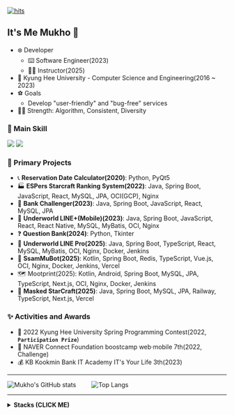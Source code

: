 [![hits](https://myhits.vercel.app/api/hit/https%3A%2F%2Fgithub.com%2Fmuhkoplus?color=purple&label=hits&size=medium)](https://myhits.vercel.app)

## It's Me Mukho 👋

- ❄️ Developer
  - ⌨️ Software Engineer(2023)
  - 👩‍🏫 Instructor(2025)
- 🌱 Kyung Hee University - Computer Science and Engineering(2016 ~ 2023)
- ⚽ Goals
  - Develop "user-friendly" and "bug-free" services
- 👩‍🎨 Strength: Algorithm, Consistent, Diversity

### 🏪 Main Skill

<img src="https://img.shields.io/badge/Spring%20Boot-6DB33F?style=for-the-badge&logo=Spring%20Boot&logoColor=white"> <img src="https://img.shields.io/badge/React-61DAFB?style=for-the-badge&logo=react&logoColor=black">

### 👻 Primary Projects

- 📞 **Reservation Date Calculator(2020)**: Python, PyQt5
- 🏭 **ESPers Starcraft Ranking System(2022)**: Java, Spring Boot, JavaScript, React, MySQL, JPA, OCI(GCP), Nginx
- 🏦 **Bank Challenger(2023)**: Java, Spring Boot, JavaScript, React, MySQL, JPA
- 📗 **Underworld LINE+(Mobile)(2023)**: Java, Spring Boot, JavaScript, React, React Native, MySQL, MyBatis, OCI, Nginx
- ❓ **Question Bank(2024)**: Python, Tkinter
- 📱 **Underworld LINE Pro(2025)**: Java, Spring Boot, TypeScript, React, MySQL, MyBatis, OCI, Nginx, Docker, Jenkins
- 🤖 **SsamMuBot(2025)**: Kotlin, Spring Boot, Redis, TypeScript, Vue.js, OCI, Nginx, Docker, Jenkins, Vercel
- 🗺️ Mootprint(2025): Kotlin, Android, Spring Boot, MySQL, JPA, TypeScript, Next.js, OCI, Nginx, Docker, Jenkins
- 🌠 **Masked StarCraft(2025)**: Java, Spring Boot, MySQL, JPA, Railway, TypeScript, Next.js, Vercel

### ✨ Activities and Awards

- 🥉 2022 Kyung Hee University Spring Programming Contest(2022, **`Participation Prize`**)
- 🏃 NAVER Connect Foundation boostcamp web·mobile 7th(2022, Challenge)
- 💰 KB Kookmin Bank IT Academy IT's Your Life 3th(2023)

---

![Mukho's GitHub stats](https://github-readme-stats.vercel.app/api?username=mukhoplus&show_icons=true&theme=github_dark&count_private=true)&nbsp;&nbsp;&nbsp;&nbsp;&nbsp;&nbsp;&nbsp;&nbsp; ![Top Langs](https://github-readme-stats.vercel.app/api/top-langs/?username=mukhoplus&layout=compact&theme=github_dark&langs_count=6&hide=html,css,makefile,tex,scss,ejs,jupyter%20notebook)

---
<details>
  <summary>
    <b>Stacks (CLICK ME)</b>
  </summary>
  
  <div markdown="1">
    
  ### 💬 Languages
  
  <img src="https://img.shields.io/badge/C%2B%2B-00599C?style=for-the-badge&logo=C%2B%2B&logoColor=white"> <img src="https://img.shields.io/badge/Python-3776AB?style=for-the-badge&logo=Python&logoColor=white"> <img src="https://img.shields.io/badge/Java-007396?style=for-the-badge&logo=Java&logoColor=white"> <img src="https://img.shields.io/badge/JavaScript-F7DF1E?style=for-the-badge&logo=JavaScript&logoColor=white"> <img src="https://img.shields.io/badge/TypeScript-3178C6?style=for-the-badge&logo=TypeScript&logoColor=white"><br>
  <img src="https://img.shields.io/badge/kotlin-7F52FF?style=for-the-badge&logo=kotlin&logoColor=white"><br>
  <img src="https://img.shields.io/badge/VBA-D83B01?style=for-the-badge&logo=vba&logoColor=white">
  
  ### 📦 Backend
  
  <img src="https://img.shields.io/badge/Spring-6DB33F?style=for-the-badge&logo=Spring&logoColor=%2361DAFB"> <img src="https://img.shields.io/badge/NestJS-E0234E?style=for-the-badge&logo=nestjs&logoColor=%2361DAFB"> <img src="https://img.shields.io/badge/Express.js-000000?style=for-the-badge&logo=express&logoColor=%2361DAFB"> <img src="https://img.shields.io/badge/Koa-FFFFFF?style=for-the-badge&logo=koa&logoColor=%2333333D">

  ### 🕸️ Frontend
  
  <img src="https://img.shields.io/badge/React-61DAFB?style=for-the-badge&logo=react&logoColor=black"> <img src="https://img.shields.io/badge/next.js-000000?style=for-the-badge&logo=nextdotjs&logoColor=white"> <img src="https://img.shields.io/badge/HTML-E34F26?style=for-the-badge&logo=HTML5&logoColor=white"> <img src="https://img.shields.io/badge/CSS-663399?style=for-the-badge&logo=CSS&logoColor=white"><br>
  <img src="https://img.shields.io/badge/Vue.js-4FC08D?style=for-the-badge&logo=vuedotjs&logoColor=white"> <img src="https://img.shields.io/badge/Qt-41CD52?style=for-the-badge&logo=Qt&logoColor=white"><br>
  <img src="https://img.shields.io/badge/jQuery-0769AD?style=for-the-badge&logo=jQuery&logoColor=white"> <img src="https://img.shields.io/badge/Bootstrap-7952B3?style=for-the-badge&logo=Bootstrap&logoColor=white"> <img src="https://img.shields.io/badge/Ant%20Design-0170FE?style=for-the-badge&logo=Ant%20Design&logoColor=white"> <img src="https://img.shields.io/badge/Tailwind%20css-06B6D4?style=for-the-badge&logo=tailwindcss&logoColor=white"> <img src="https://img.shields.io/badge/thymeleaf-005F0F?style=for-the-badge&logo=thymeleaf&logoColor=white">

  ### 🌕 Mobile

  <img src="https://img.shields.io/badge/React%20Native-61DAFB?style=for-the-badge&logo=react&logoColor=white"> <img src="https://img.shields.io/badge/Android-3DDC84?style=for-the-badge&logo=Android&logoColor=white">

  ### 💾 Database

  <img src="https://img.shields.io/badge/MySQL-4479A1?style=for-the-badge&logo=MySQL&logoColor=white"><br>
  <img src="https://img.shields.io/badge/Oracle%20DB-F80000?style=for-the-badge&logo=Oracle&logoColor=white"> <img src="https://img.shields.io/badge/MariaDB-003545?style=for-the-badge&logo=MariaDB&logoColor=white"> <img src="https://img.shields.io/badge/MongoDB-47A248?style=for-the-badge&logo=MongoDB&logoColor=white">
  
  ### ☁️ Cloud & DevOps
  
  <img src="https://img.shields.io/badge/Oracle%20Cloud-F80000?style=for-the-badge&logo=Oracle&logoColor=white"> <img src="https://img.shields.io/badge/Google%20Cloud-2088FF?style=for-the-badge&logo=googlecloud&logoColor=white"> <img src="https://img.shields.io/badge/Amazon%20AWS-232F3E?style=for-the-badge&logo=amazonaws&logoColor=white"><br>
  <img src="https://img.shields.io/badge/Nginx-009639?style=for-the-badge&logo=nginx&logoColor=white"> <img src="https://img.shields.io/badge/Docker-2496ED?style=for-the-badge&logo=docker&logoColor=white"> <img src="https://img.shields.io/badge/Jenkins-D24939?style=for-the-badge&logo=jenkins&logoColor=white"> <img src="https://img.shields.io/badge/Github%20Actions-4285F4?style=for-the-badge&logo=githubactions&logoColor=white"><br>
  <img src="https://img.shields.io/badge/Vercel-000000?style=for-the-badge&logo=Vercel&logoColor=white">
  
  ### 🖱️ etc
  
  <img src="https://img.shields.io/badge/Github-181717?style=for-the-badge&logo=Github&logoColor=white"> <img src="https://img.shields.io/badge/Bitbucket-0052CC?style=for-the-badge&logo=Bitbucket&logoColor=white"> <img src="https://img.shields.io/badge/Gitlab-FC6D26?style=for-the-badge&logo=Gitlab&logoColor=white"> <img src="https://img.shields.io/badge/Sourcetree-0052CC?style=for-the-badge&logo=Sourcetree&logoColor=white"> <img src="https://img.shields.io/badge/Postman-FF6C37?style=for-the-badge&logo=Postman&logoColor=white"><br>
  <img src="https://img.shields.io/badge/Cursor%20IDE-000000?style=for-the-badge&logo=cursor&logoColor=white"> <img src="https://img.shields.io/badge/Github%20Copilot-000000?style=for-the-badge&logo=githubcopilot&logoColor=white"> <img src="https://img.shields.io/badge/chat%20gpt-000000?style=for-the-badge&logo=chatgpt&logoColor=white"> <img src="https://img.shields.io/badge/perplexity-1FB8CD?style=for-the-badge&logo=perplexity&logoColor=white"> <img src="https://img.shields.io/badge/google%20gemini-8E75B2?style=for-the-badge&logo=googlegemini&logoColor=white"><br> 
  <img src="https://img.shields.io/badge/Microsoft%20Excel-217346?style=for-the-badge&logo=Microsoft%20Excel&logoColor=white"> <img src="https://img.shields.io/badge/Microsoft%20Access-A4373A?style=for-the-badge&logo=Microsoft%20Access&logoColor=white"><br>
  <img src="https://img.shields.io/badge/notion-000000?style=for-the-badge&logo=Notion&logoColor=white"> <img src="https://img.shields.io/badge/Discord-5865F2?style=for-the-badge&logo=discord&logoColor=white">

  ### 🙏 Thanks to
  
  <img src="https://img.shields.io/badge/Naver-03C75A?style=for-the-badge&logo=naver&logoColor=white"> <img src="https://img.shields.io/badge/LG-A50034?style=for-the-badge&logo=lg&logoColor=white">

  ### 🟢 Live Service
  [![철벽레스텔 예약일자 계산기](https://github-readme-stats.vercel.app/api/pin/?username=mukhoplus&repo=Reservation-Date-Calculator)](https://github.com/mukhoplus/Reservation-Date-Calculator) [![쌈무봇](https://github-readme-stats.vercel.app/api/pin/?username=mukhoplus&repo=ssammubot-web&theme=vue-dark)](https://github.com/mukhoplus/ssammubot-web)

  [![Made By Mukho](https://github-readme-stats.vercel.app/api/pin/?username=Made-By-Mukho&repo=made-by-mukho.github.io&theme=midnight-purple)](https://github.com/Made-By-Mukho/made-by-mukho.github.io) [![MootPrint](https://github-readme-stats.vercel.app/api/pin/?username=mukhoplus&repo=MootPrint-Archive&theme=chartreuse-dark)](https://github.com/mukhoplus/MootPrint-Archive)
  
  [![에스퍼즈 스타크래프트 랭킹 시스템](https://github-readme-stats.vercel.app/api/pin/?username=mukhoplus&repo=rank-system&theme=shades-of-purple)](https://github.com/mukhoplus/rank-system) [![언더월드 라인 프로](https://github-readme-stats.vercel.app/api/pin/?username=mukhoplus&repo=Underworld-LINE-Pro&theme=merko)](https://github.com/mukhoplus/Underworld-LINE-Pro)

  ---
  
  - 👻 Projects
    - 👩‍🎤 Singer-Composer(2021): JavaScript, Express, MySQL, AWS
    - 💻 Underworld-LINE(2022): JavaScript, Node.js, GCP
    - 📆 MapleStory Weekly Boss Checker(2023): Java, Android
    - 🌨️ Mukho Minor Gallery(2023): JavaScript, Express, MySQL, OCI, Nginx
    - ⏰ Mlock(2024): JavaScript, React, Github Pages
    - 📋 Mukho Mini Gallery(2024): Java, Spring Boot, MySQL, JPA, OCI, Nginx
    - 🥅 PungDeong(2024): Dart, Flutter
    - 🍁 SsamMuTalk(2024): TypeScript, Nest.js, React, MySQL, TypeORM, MongoDB Atlas, OCI, Nginx, Docker, Jenkins
    - 🍭 MukhoGG(2024): Java, Spring Boot, Thymeleaf
    - 🚆 Oh-My-Last-Transit(2024): TypeScript, React Native, JavaScript, Express
    - ☔ Oh My Umbrella(2024, Prototype): Java, Spring Boot, TypeScript, React Native, MySQL, JPA, OCI, Docker, Jenkins
    - 👩‍🏫 MukhoLab(2025): JavaScript, Express, HTML, CSS, OCI, Nginx, Docker, Jenkins
    - 🖼️ Mukho Gallery(2025): TypeScript, Next.js, Koltin, Spring Boot, JPA, MySQL, ~~OCI, Nginx, Docker, Jenkins~~
    - 🔨 BFF-Sandbox(2025): JavaScript, Koa.js, Python, Django, TinyDB, Ruby on Rails, Go, Gin
    - 🍀 Potential Simulator(2025): TypeScript, React Native, Vercel
  </div>
</details>
